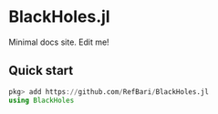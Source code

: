# BlackHoles.jl

Minimal docs site. Edit me!

## Quick start
```julia
pkg> add https://github.com/RefBari/BlackHoles.jl
using BlackHoles

